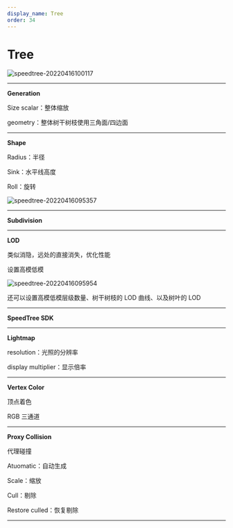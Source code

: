 ```yaml
---
display_name: Tree
order: 34
---
```


# Tree

![speedtree-20220416100117](https://cdn.yuelili.com/docs/speedtree/SpeedTree-20220416100117.png)

---

**Generation**

Size scalar：整体缩放

geometry：整体树干树枝使用三角面/四边面

---

**Shape**

Radius：半径

Sink：水平线高度

Roll：旋转

![speedtree-20220416095357](https://cdn.yuelili.com/docs/speedtree/SpeedTree-20220416095357.png)

---

**Subdivision**

---

**LOD**

类似消隐，远处的直接消失，优化性能

设置高模低模

![speedtree-20220416095954](https://cdn.yuelili.com/docs/speedtree/SpeedTree-20220416095954.png)

还可以设置高模低模层级数量、树干树枝的 LOD 曲线、以及树叶的 LOD

---

**SpeedTree SDK**

---

**Lightmap**

resolution：光照的分辨率

display multiplier：显示倍率

---

**Vertex Color**

顶点着色

RGB 三通道

---

**Proxy Collision**

代理碰撞

Atuomatic：自动生成

Scale：缩放

Cull：剔除

Restore culled：恢复剔除

---
